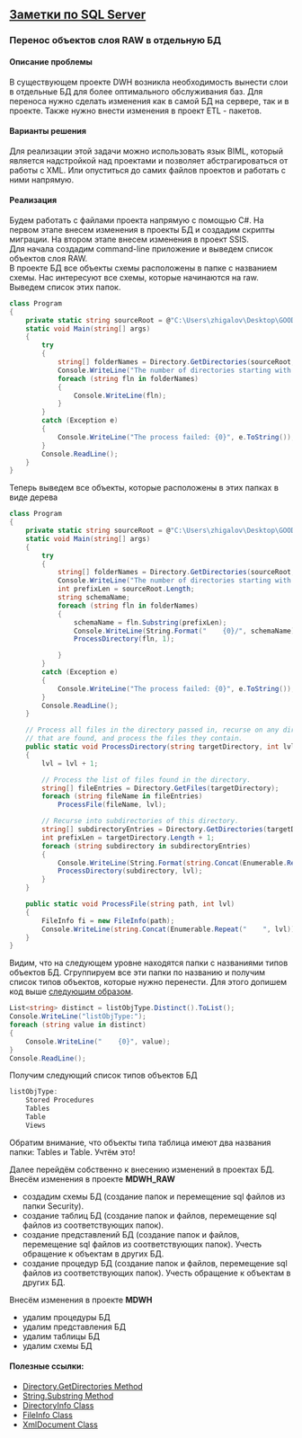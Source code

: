 ## [Заметки по SQL Server](../SQLServer_note.md)  

### Перенос объектов слоя RAW в отдельную БД  

#### Описание проблемы  
В существующем проекте DWH возникла необходимость вынести слои в отдельные БД для более оптимального обслуживания баз. Для переноса нужно сделать изменения как в самой БД на сервере, так и в проекте. Также нужно внести изменения в проект ETL - пакетов.

#### Варианты решения  
Для реализации этой задачи можно использовать язык BIML, который является надстройкой над проектами и позволяет абстрагироваться от работы с XML. Или опуститься до самих файлов проектов и работать с ними напрямую.

#### Реализация  
Будем работать с файлами проекта напрямую с помощью C#. На первом этапе внесем изменения в проекты БД и создадим скрипты миграции. На втором этапе внесем изменения в проект SSIS.  
Для начала создадим command-line приложение и выведем список объектов слоя RAW.  
В проекте БД все объекты схемы расположены в папке с названием схемы. Нас интересуют все схемы, которые начинаются на raw. Выведем список этих папок.  

```c#
class Program
{
	private static string sourceRoot = @"C:\Users\zhigalov\Desktop\GOODS\GitLab\DWH\Databases\MDWH\";
	static void Main(string[] args)
	{
		try
		{
			string[] folderNames = Directory.GetDirectories(sourceRoot, "raw*", SearchOption.TopDirectoryOnly);
			Console.WriteLine("The number of directories starting with raw is {0}.", folderNames.Length);
			foreach (string fln in folderNames)
			{
				Console.WriteLine(fln);
			}
		}
		catch (Exception e)
		{
			Console.WriteLine("The process failed: {0}", e.ToString());
		}
		Console.ReadLine();
	}
}
```

Теперь выведем все объекты, которые расположены в этих папках в виде дерева

```c#
class Program
{
	private static string sourceRoot = @"C:\Users\zhigalov\Desktop\GOODS\GitLab\DWH\Databases\MDWH\";
	static void Main(string[] args)
	{
		try
		{
			string[] folderNames = Directory.GetDirectories(sourceRoot, "raw*", SearchOption.TopDirectoryOnly);
			Console.WriteLine("The number of directories starting with raw is {0}.", folderNames.Length);
			int prefixLen = sourceRoot.Length;
			string schemaName;
			foreach (string fln in folderNames)
			{
				schemaName = fln.Substring(prefixLen);
				Console.WriteLine(String.Format("    {0}/", schemaName));
				ProcessDirectory(fln, 1);

			}
		}
		catch (Exception e)
		{
			Console.WriteLine("The process failed: {0}", e.ToString());
		}
		Console.ReadLine();
	}

	// Process all files in the directory passed in, recurse on any directories
	// that are found, and process the files they contain.
	public static void ProcessDirectory(string targetDirectory, int lvl)
	{
		lvl = lvl + 1;

		// Process the list of files found in the directory.
		string[] fileEntries = Directory.GetFiles(targetDirectory);
		foreach (string fileName in fileEntries)
			ProcessFile(fileName, lvl);

		// Recurse into subdirectories of this directory.
		string[] subdirectoryEntries = Directory.GetDirectories(targetDirectory);
		int prefixLen = targetDirectory.Length + 1;
		foreach (string subdirectory in subdirectoryEntries)
		{
			Console.WriteLine(String.Format(string.Concat(Enumerable.Repeat("    ", lvl)) + "{0}/", subdirectory.Substring(prefixLen)));
			ProcessDirectory(subdirectory, lvl);
		}
	}

	public static void ProcessFile(string path, int lvl)
	{
		FileInfo fi = new FileInfo(path);
		Console.WriteLine(string.Concat(Enumerable.Repeat("    ", lvl)) + "{0}", fi.Name);
	}
}
```

Видим, что на следующем уровне находятся папки с названиями типов объектов БД. Сгруппируем все эти папки по названию и получим список типов объектов, которые нужно перенести. Для этого допишем код выше [следующим образом](./source/listObjType.cs.md).

```C#
List<string> distinct = listObjType.Distinct().ToList();
Console.WriteLine("listObjType:");
foreach (string value in distinct)
{
	Console.WriteLine("    {0}", value);
}
Console.ReadLine();
```

Получим следующий список типов объектов БД

```c#
listObjType:
    Stored Procedures
    Tables
    Table
    Views
```

Обратим внимание, что объекты типа таблица имеют два названия папки: Tables и Table. Учтём это!

Далее перейдём собственно к внесению изменений в проектах БД. Внесём изменения в проекте **MDWH_RAW**

- создадим схемы БД (создание папок и перемещение sql файлов из папки Security).  
- создание таблиц БД (создание папок и файлов, перемещение sql файлов из соответствующих папок).  
- создание представлений БД (создание папок и файлов, перемещение sql файлов из соответствующих папок). Учесть обращение к объектам в других БД.  
- создание процедур БД (создание папок и файлов, перемещение sql файлов из соответствующих папок). Учесть обращение к объектам в других БД.  

Внесём изменения в проекте **MDWH**

- удалим процедуры БД  
- удалим представления БД  
- удалим таблицы БД  
- удалим схемы БД  




#### Полезные ссылки:  
- [Directory.GetDirectories Method](https://docs.microsoft.com/en-us/dotnet/api/system.io.directory.getdirectories?view=netframework-4.7.2&source=docs)  
- [String.Substring Method](https://docs.microsoft.com/en-us/dotnet/api/system.string.substring?view=netframework-4.7.2)  
- [DirectoryInfo Class](https://docs.microsoft.com/en-us/dotnet/api/system.io.directoryinfo?view=netframework-4.7.2)  
- [FileInfo Class](https://docs.microsoft.com/en-us/dotnet/api/system.io.fileinfo?view=netframework-4.7.2)  
- [XmlDocument Class](https://docs.microsoft.com/en-us/dotnet/api/system.xml.xmldocument?view=netframework-4.7.2)

